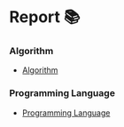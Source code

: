 # Report :books:

### Algorithm
  * [Algorithm](./Algorithm/)

### Programming Language
 * [Programming Language](./Programming%20Language/)
